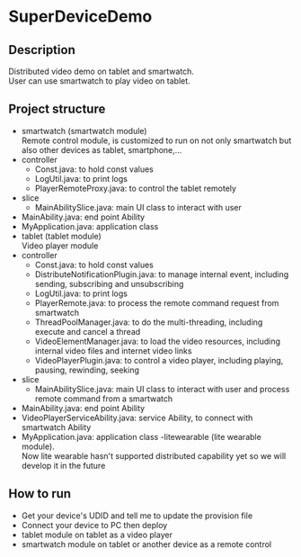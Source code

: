 # SuperDeviceDemo

## Description

Distributed video demo on tablet and smartwatch.  
User can use smartwatch to play video on tablet.  

## Project structure
- smartwatch (smartwatch module)  
 Remote control module, is customized to run on not only smartwatch but also other devices as tablet, smartphone,...
 - controller
   - Const.java: to hold const values
   - LogUtil.java: to print logs
   - PlayerRemoteProxy.java: to control the tablet remotely
 - slice
   - MainAbilitySlice.java: main UI class to interact with user
 - MainAbility.java: end point Ability
 - MyApplication.java: application class
- tablet (tablet module)  
 Video player module
 - controller
   - Const.java: to hold const values
   - DistributeNotificationPlugin.java: to manage internal event, including sending, subscribing and unsubscribing
   - LogUtil.java: to print logs
   - PlayerRemote.java: to process the remote command request from smartwatch
   - ThreadPoolManager.java: to do the multi-threading, including execute and cancel a thread
   - VideoElementManager.java: to load the video resources, including internal video files and internet video links
   - VideoPlayerPlugin.java: to control a video player, including playing, pausing, rewinding, seeking
 - slice
   - MainAbilitySlice.java: main UI class to interact with user and process remote command from a smartwatch
 - MainAbility.java: end point Ability
 - VideoPlayerServiceAbility.java: service Ability, to connect with smartwatch Ability 
 - MyApplication.java: application class
-litewearable (lite wearable module).  
 Now lite wearable hasn't supported distributed capability yet so we will develop it in the future
 
## How to run
- Get your device's UDID and tell me to update the provision file  
- Connect your device to PC then deploy 
 - tablet module on tablet as a video player
 - smartwatch module on tablet or another device as a remote control 